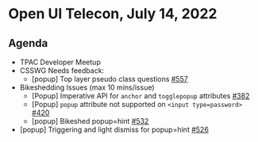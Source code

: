 # Open UI Telecon, July 14, 2022

## Agenda

- TPAC Developer Meetup
- CSSWG Needs feedback:
  - [popup] Top layer pseudo class questions [#557](https://github.com/openui/open-ui/issues/557) 
- Bikeshedding Issues (max 10 mins/issue)
  - [Popup] Imperative API for `anchor` and `togglepopup` attributes [#382](https://github.com/openui/open-ui/issues/382)
  - [Popup] `popup` attribute not supported on `<input type=password>` [#420](https://github.com/openui/open-ui/issues/420)
  - [popup] Bikeshed popup=hint [#532](https://github.com/openui/open-ui/issues/532)
- [popup] Triggering and light dismiss for popup=hint [#526](https://github.com/openui/open-ui/issues/526)
